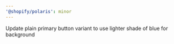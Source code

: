 ```yaml
---
'@shopify/polaris': minor
---
```


Update plain primary button variant to use lighter shade of blue for background
